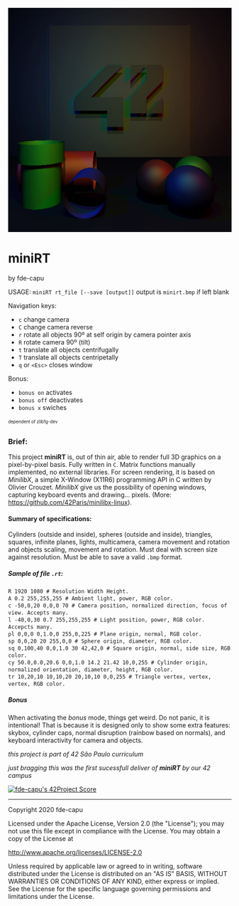 ![miniRT](art/cover.bmp)

miniRT
======
by fde-capu

USAGE: `miniRT rt_file [--save [output]]`
	output is `minirt.bmp` if left blank

Navigation keys:
- `c` change camera
- `C` change camera reverse
- `r` rotate all objects 90º at self origin by camera pointer axis
- `R` rotate camera 90º (tilt)
- `t` translate all objects centrifugally
- `T` translate all objects centripetally
- `q` or `<Esc>` closes window

Bonus:
- `bonus on` activates
- `bonus off` deactivates
- `bonus x` swiches

<sub><sup>
dependent of zlib1g-dev
</sup></sub>

### Brief:
This project **miniRT** is, out of thin air, able to render full 3D graphics on a pixel-by-pixel basis.
Fully written in `C`. Matrix functions manually implemented, no external libraries.
For screen rendering, it is based on *MinilibX*, a simple X-Window (X11R6) programming API in C written by Olivier Crouzet. *MinilibX* give us the possibility of opening windows, capturing keyboard events and drawing... pixels. (More: https://github.com/42Paris/minilibx-linux).

#### Summary of specifications:
Cylinders (outside and inside), spheres (outside and inside), triangles, squares, infinite planes, lights, multicamera, camera movement and rotation and objects scaling, movement and rotation. Must deal with screen size against resolution. Must be able to save a valid `.bmp` format.

##### Sample of file `.rt`:
    R 1920 1080	# Resolution Width Height.
    A 0.2 255,255,255 # Ambient light, power, RGB color.
    c -50,0,20 0,0,0 70 # Camera position, normalized direction, focus of view. Accepts many.
    l -40,0,30 0.7 255,255,255 # Light position, power, RGB color. Accepcts many.
    pl 0,0,0 0,1.0,0 255,0,225 # Plane origin, normal, RGB color.
    sp 0,0,20 20 255,0,0 # Sphere origin, diameter, RGB color.
    sq 0,100,40 0,0,1.0 30 42,42,0 # Square origin, normal, side size, RGB color.
    cy 50.0,0.0,20.6 0,0,1.0 14.2 21.42 10,0,255 # Cylinder origin, normalized orientation, diameter, height, RGB color.
    tr 10,20,10 10,10,20 20,10,10 0,0,255 # Triangle vertex, vertex, vertex, RGB color.

##### Bonus
When activating the *bonus* mode, things get weird. Do not panic, it is intentional! That is because it is designed only to show some extra features: skybox, cylinder caps, normal disruption (rainbow based on normals), and keyboard interactivity for camera and objects.

*this project is part of 42 São Paulo curriculum*

*just bragging this was the first sucessfull deliver of **miniRT** by our 42 campus*

[![fde-capu's 42Project Score](https://badge42.herokuapp.com/api/project/fde-capu/minirt)](https://github.com/JaeSeoKim/badge42)

---

Copyright 2020 fde-capu

Licensed under the Apache License, Version 2.0 (the "License"); you may not use this file except in compliance with the License. You may obtain a copy of the License at

http://www.apache.org/licenses/LICENSE-2.0

Unless required by applicable law or agreed to in writing, software distributed under the License is distributed on an "AS IS" BASIS, WITHOUT WARRANTIES OR CONDITIONS OF ANY KIND, either express or implied. See the License for the specific language governing permissions and limitations under the License.

